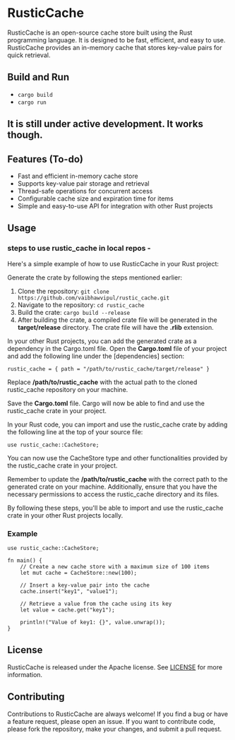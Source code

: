 # RusticCache

RusticCache is an open-source cache store built using the Rust programming language. It is designed to be fast, efficient, and easy to use. RusticCache provides an in-memory cache that stores key-value pairs for quick retrieval.

## Build and Run

- `cargo build`
- `cargo run`

## It is still under active development. It works though.

## Features (To-do)
- Fast and efficient in-memory cache store
- Supports key-value pair storage and retrieval
- Thread-safe operations for concurrent access
- Configurable cache size and expiration time for items
- Simple and easy-to-use API for integration with other Rust projects

## Usage

### steps to use rustic_cache in local repos - 
Here's a simple example of how to use RusticCache in your Rust project:

Generate the crate by following the steps mentioned earlier:

1. Clone the repository: `git clone https://github.com/vaibhawvipul/rustic_cache.git`
2. Navigate to the repository: `cd rustic_cache`
3. Build the crate: `cargo build --release`
4. After building the crate, a compiled crate file will be generated in the __target/release__ directory. The crate file will have the __.rlib__ extension.

In your other Rust projects, you can add the generated crate as a dependency in the Cargo.toml file. Open the __Cargo.toml__ file of your project and add the following line under the [dependencies] section:

`rustic_cache = { path = "/path/to/rustic_cache/target/release" }`

Replace __/path/to/rustic_cache__ with the actual path to the cloned rustic_cache repository on your machine.

Save the __Cargo.toml__ file. Cargo will now be able to find and use the rustic_cache crate in your project.

In your Rust code, you can import and use the rustic_cache crate by adding the following line at the top of your source file:

`use rustic_cache::CacheStore;`

You can now use the CacheStore type and other functionalities provided by the rustic_cache crate in your project.

Remember to update the __/path/to/rustic_cache__ with the correct path to the generated crate on your machine. Additionally, ensure that you have the necessary permissions to access the rustic_cache directory and its files.

By following these steps, you'll be able to import and use the rustic_cache crate in your other Rust projects locally.

### Example
```
use rustic_cache::CacheStore;

fn main() {
    // Create a new cache store with a maximum size of 100 items
    let mut cache = CacheStore::new(100);

    // Insert a key-value pair into the cache
    cache.insert("key1", "value1");

    // Retrieve a value from the cache using its key
    let value = cache.get("key1");

    println!("Value of key1: {}", value.unwrap());
}
```

## License
RusticCache is released under the Apache license. See [LICENSE](https://github.com/vaibhawvipul/RusticCache/blob/main/LICENSE) for more information.

## Contributing
Contributions to RusticCache are always welcome! If you find a bug or have a feature request, please open an issue. If you want to contribute code, please fork the repository, make your changes, and submit a pull request.